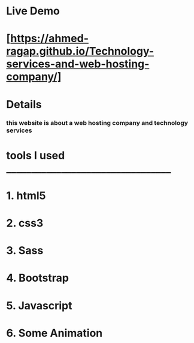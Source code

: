 # Live Demo

# [https://ahmed-ragap.github.io/Technology-services-and-web-hosting-company/]


# __Details__

### this website is about a web hosting company and technology services

 # tools I used _________________________________

# 1. html5
# 2. css3
# 3. Sass
# 4. Bootstrap
# 5. Javascript
# 6. Some Animation  

     
  


